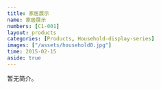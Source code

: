 ```yaml
---
title: 家居展示
name: 家居展示
numbers: [C1-001]
layout: products
categories: [Products, Household-display-series]
images: ["/assets/household0.jpg"]
time: 2015-02-15
aside: true
---
```


暂无简介。
